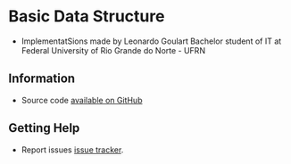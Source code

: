 # Basic Data Structure

* ImplementatSions made by Leonardo Goulart Bachelor student of IT at Federal University of Rio Grande do Norte - UFRN

## Information

* Source code [available on GitHub](https://github.com/lpgoulart/BasicDataStructure)

## Getting Help

* Report issues [issue tracker](https://github.com/lpgoulart/BasicDataStructure/issues).